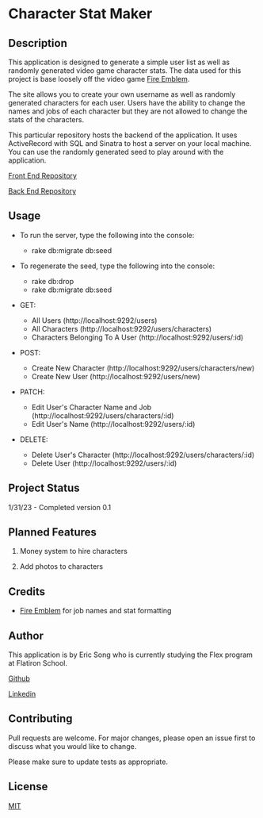 # Character Stat Maker

## Description
This application is designed to generate a simple user list as well as randomly generated video game character stats. The data used for this project is base loosely off the video game [Fire Emblem](https://en.wikipedia.org/wiki/Fire_Emblem).

The site allows you to create your own username as well as randomly generated characters for each user. Users have the ability to change the names and jobs of each character but they are not allowed to change the stats of the characters.

This particular repository hosts the backend of the application. It uses ActiveRecord with SQL and Sinatra to host a server on your local machine. You can use the randomly generated seed to play around with the application.

[Front End Repository](https://github.com/ericksong91/character-stat-maker-FE)

[Back End Repository](https://github.com/ericksong91/character-stat-maker-BE)

## Usage

- To run the server, type the following into the console:
    - rake db:migrate db:seed

- To regenerate the seed, type the following into the console:
    - rake db:drop
    - rake db:migrate db:seed

- GET: 
    - All Users (http://localhost:9292/users)
    - All Characters (http://localhost:9292/users/characters)
    - Characters Belonging To A User (http://localhost:9292/users/:id)
- POST:
    - Create New Character (http://localhost:9292/users/characters/new)
    - Create New User (http://localhost:9292/users/new)
- PATCH:
    - Edit User's Character Name and Job (http://localhost:9292/users/characters/:id)
    - Edit User's Name (http://localhost:9292/users/:id)
- DELETE:
    - Delete User's Character (http://localhost:9292/users/characters/:id)
    - Delete User (http://localhost:9292/users/:id)

## Project Status

1/31/23 - Completed version 0.1

## Planned Features

1. Money system to hire characters

2. Add photos to characters

## Credits  

- [Fire Emblem](https://en.wikipedia.org/wiki/Fire_Emblem) for job names and stat formatting

## Author

This application is by Eric Song who is currently studying the Flex program at Flatiron School.

[Github](https://github.com/ericksong91)

[Linkedin](https://www.linkedin.com/in/eric-song-45597062)


## Contributing 
Pull requests are welcome. For major changes, please open an issue first to discuss what you would like to change.

Please make sure to update tests as appropriate.

## License
[MIT](https://choosealicense.com/licenses/mit/)